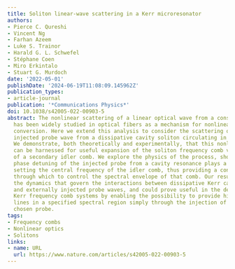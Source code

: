 ```yaml
---
title: Soliton linear-wave scattering in a Kerr microresonator
authors:
- Pierce C. Qureshi
- Vincent Ng
- Farhan Azeem
- Luke S. Trainor
- Harald G. L. Schwefel
- Stéphane Coen
- Miro Erkintalo
- Stuart G. Murdoch
date: '2022-05-01'
publishDate: '2024-06-19T11:08:09.145962Z'
publication_types:
- article-journal
publication: '*Communications Physics*'
doi: 10.1038/s42005-022-00903-5
abstract: The nonlinear scattering of a linear optical wave from a conservative soliton
  has been widely studied in optical fibers as a mechanism for nonlinear frequency
  conversion. Here we extend this analysis to consider the scattering of an externally
  injected probe wave from a dissipative cavity soliton circulating in a Kerr microresonator.
  We demonstrate, both theoretically and experimentally, that this nonlinear interaction
  can be harnessed for useful expansion of the soliton frequency comb via the formation
  of a secondary idler comb. We explore the physics of the process, showing that the
  phase detuning of the injected probe from a cavity resonance plays a key role in
  setting the central frequency of the idler comb, thus providing a convenient parameter
  through which to control the spectral envelope of that comb. Our results elucidate
  the dynamics that govern the interactions between dissipative Kerr cavity solitons
  and externally injected probe waves, and could prove useful in the design of future
  Kerr frequency comb systems by enabling the possibility to provide high-power comb
  lines in a specified spectral region simply through the injection of a suitably
  chosen probe.
tags:
- Frequency combs
- Nonlinear optics
- Solitons
links:
- name: URL
  url: https://www.nature.com/articles/s42005-022-00903-5
---
```

